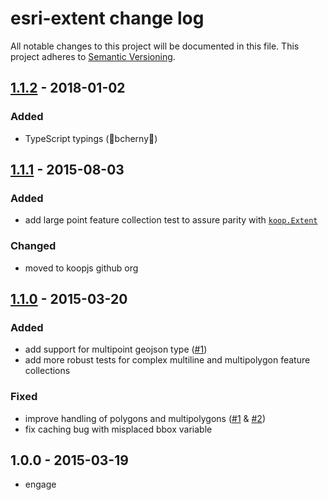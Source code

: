 # esri-extent change log
All notable changes to this project will be documented in this file.
This project adheres to [Semantic Versioning](http://semver.org/).

## [1.1.2] - 2018-01-02

### Added
* TypeScript typings (🙏bcherny🙏)

## [1.1.1] - 2015-08-03

### Added
* add large point feature collection test to assure parity with [`koop.Extent`](https://github.com/Esri/koop/blob/v1.1.1/test/models/extent-test.js)

### Changed
* moved to koopjs github org

## [1.1.0] - 2015-03-20

### Added
* add support for multipoint geojson type ([#1](https://github.com/ngoldman/esri-extent/pull/1))
* add more robust tests for complex multiline and multipolygon feature collections

### Fixed
* improve handling of polygons and multipolygons ([#1](https://github.com/ngoldman/esri-extent/pull/1) & [#2](https://github.com/ngoldman/esri-extent/pull/2))
* fix caching bug with misplaced bbox variable

## 1.0.0 - 2015-03-19
* engage

[1.1.2]: https://github.com/koopjs/esri-extent/compare/v1.1.1...v1.1.2
[1.1.1]: https://github.com/koopjs/esri-extent/compare/v1.1.0...v1.1.1
[1.1.0]: https://github.com/koopjs/esri-extent/compare/v1.0.0...v1.1.0
